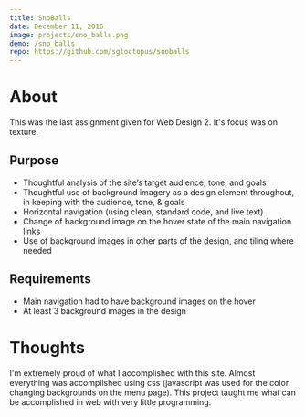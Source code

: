 ```yaml
---
title: SnoBalls
date: December 11, 2016
image: projects/sno_balls.png
demo: /sno_balls
repo: https://github.com/sgtoctopus/snoballs
---
```


# About
This was the last assignment given for Web Design 2. It's focus was on texture.

## Purpose
- Thoughtful analysis of the site’s target audience, tone, and goals
- Thoughtful use of background imagery as a design element throughout, in keeping with the audience, tone, & goals
- Horizontal navigation (using clean, standard code, and live text)
- Change of background image on the hover state of the main navigation links
- Use of background images in other parts of the design, and tiling where needed

## Requirements
- Main navigation had to have background images on the hover
- At least 3 background images in the design

# Thoughts
I'm extremely proud of what I accomplished with this site. Almost everything was accomplished using css (javascript was used for the color changing backgrounds on the menu page). This project taught me what can be accomplished in web with very little programming.
